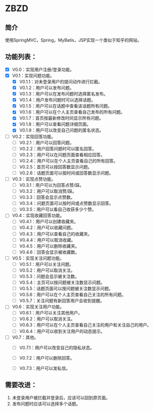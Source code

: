 # ZBZD
## 简介
使用SpringMVC，Spring，MyBatis，JSP实现一个类似于知乎的网站。

## 功能列表：
* [x] V0.0：实现用户注册/登录功能。 
* [x] V0.1：实现问题功能。
   - [x] V0.1.1：对未登录用户的提问动作进行拦截。
   - [x] V0.1.2：用户可以发布问题。
   - [x] V0.1.3：用户可以在发布问题时选择匿名发布。
   - [x] V0.1.4：用户发布问题时可以选择话题。
   - [x] V0.1.5：用户可以在话题中查看该话题所有问题。 
   - [x] V0.1.6：用户可以在个人主页查看自己发布的所有问题。
   - [x] V0.1.7：首页按最新修改时间显示所有问题。
   - [x] V0.1.8：用户可以查看问题详细页面。
   - [x] V0.1.9：用户可以改变自己问题的匿名状态。   
* [ ] V0.2：实现回答功能。
   - [ ] V0.2.1：用户可以回答问题。
   - [ ] V0.2.2：用户回答问题时可以匿名回答。
   - [ ] V0.2.3：用户可以在问题页面查看相应回答。
   - [ ] V0.2.4：用户可以在个人主页查看自己的所有回答。
   - [ ] V0.2.5：首页可以按回答数显示问题。
   - [ ] V0.2.6：话题页面可以按时间或回答数显示问题。
* [ ] V0.3：实现点赞功能。
   - [ ] V0.3.1：用户可以为回答点赞/踩。
   - [ ] V0.3.2：用户可以取消赞/踩。
   - [ ] V0.3.3：回答会显示点赞数。
   - [ ] V0.3.4：问题页面可以按时间或点赞数显示回答。
   - [ ] V0.3.5：用户可以看自己收获多少个赞。
* [ ] V0.4：实现收藏回答功能。
   - [ ] V0.4.1：用户可以创建收藏夹。
   - [ ] V0.4.2：用户可以收藏问题。
   - [ ] V0.4.3：用户可以查看自己的收藏夹。
   - [ ] V0.4.4：用户可以取消收藏。
   - [ ] V0.4.5：用户可以删除收藏夹。
   - [ ] V0.4.6：回答会显示被收藏数。
* [ ] V0.5：实现关注问题功能。
   - [ ] V0.5.1：用户可以关注问题。
   - [ ] V0.5.2：用户可以取消关注。
   - [ ] V0.5.3：问题会显示被关注数。
   - [ ] V0.5.4：主页可以按问题被关注数显示问题。
   - [ ] V0.5.5：话题页面可以按问题被关注数显示问题。
   - [ ] V0.5.6：用户可以在个人主页查看自己关注的所有问题。
   - [ ] V0.5.7：关注问题有新回答用户会收到提醒。
* [ ] V0.6：实现关注用户功能。
   - [ ] V0.6.1：用户可以关注其他用户。
   - [ ] V0.6.2：用户可以取消关注。
   - [ ] V0.6.3：用户可以在个人主页查看自己关注的用户和关注自己的用户。
   - [ ] V0.6.4：用户可以收到关注用户的动态提示。
 * [ ] V0.7：其他。
    - [ ] V0.7.1：用户可以改变自己的隐私状态。
    - [ ] V0.7.2：用户可以删除回答。
    - [ ] V0.7.3：用户可以发私信。


## 需要改进：
1. 未登录用户被拦截并登录后，应该可以回到原页面。
2. 发布问题时应该可以选择多个话题。